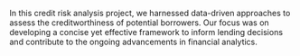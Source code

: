 In this credit risk analysis project, we harnessed data-driven approaches to assess the creditworthiness of potential borrowers. 
Our focus was on developing a concise yet effective framework to inform lending decisions and contribute to the ongoing advancements in financial analytics. 
